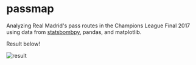 # passmap

Analyzing Real Madrid's pass routes in the Champions League Final 2017 using data from [statsbombpy](https://github.com/statsbomb/statsbombpy), pandas, and matplotlib.

Result below!


![result](https://github.com/user-attachments/assets/e5b289c2-4051-49f1-9c17-81c2d96b4e14)
